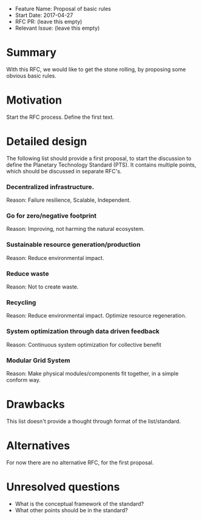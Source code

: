 - Feature Name: Proposal of basic rules
- Start Date: 2017-04-27
- RFC PR: (leave this empty)
- Relevant Issue: (leave this empty)

# Summary
[summary]: #summary

With this RFC, we would like to get the stone rolling, by proposing some obvious basic rules.

# Motivation
[motivation]: #motivation

Start the RFC process. Define the first text.

# Detailed design
[design]: #detailed-design

The following list should provide a first proposal, to start the discussion to define the Planetary Technology Standard (PTS).
It contains multiple points, which should be discussed in separate RFC's.

### Decentralized infrastructure.
Reason: Failure resilience, Scalable, Independent.

### Go for zero/negative footprint
Reason: Improving, not harming the natural ecosystem.

### Sustainable resource generation/production
Reason: Reduce environmental impact.

### Reduce waste
Reason: Not to create waste.

### Recycling
Reason: Reduce environmental impact. Optimize resource regeneration.

### System optimization through data driven feedback
Reason: Continuous system optimization for collective benefit

### Modular Grid System
Reason: Make physical modules/components fit together, in a simple conform way.

# Drawbacks
[drawbacks]: #drawbacks

This list doesn't provide a thought through format of the list/standard.

# Alternatives
[alternatives]: #alternatives

For now there are no alternative RFC, for the first proposal.

# Unresolved questions
[unresolved]: #unresolved-questions

- What is the conceptual framework of the standard?
- What other points should be in the standard?
